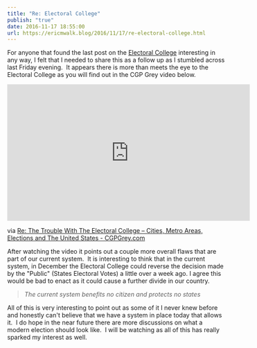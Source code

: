 ```yaml
---
title: "Re: Electoral College"
publish: "true"
date: 2016-11-17 18:55:00
url: https://ericmwalk.blog/2016/11/17/re-electoral-college.html
---
```


For anyone that found the last post on the <a href="https://ericmwalk.blog/2016/11/11/electoral-college.html">Electoral College</a> interesting in any way, I felt that I needed to share this as a follow up as I stumbled across last Friday evening.  It appears there is more than meets the eye to the Electoral College as you will find out in the CGP Grey video below.

<iframe width="560" height="315" src="https://www.youtube.com/embed/G3wLQz-LgrM" title="YouTube video player" frameborder="0" allow="accelerometer; autoplay; clipboard-write; encrypted-media; gyroscope; picture-in-picture" allowfullscreen></iframe>

via <a href="http://www.cgpgrey.com/blog/re-the-trouble-with-the-electoral-college-cities-metro-areas-elections-and-the-united-states">Re: The Trouble With The Electoral College – Cities, Metro Areas, Elections and The United States - CGPGrey.com</a>

After watching the video it points out a couple more overall flaws that are part of our current system.  It is interesting to think that in the current system, in December the Electoral College could reverse the decision made by the "Public" (States Electoral Votes) a little over a week ago. I agree this would be bad to enact as it could cause a further divide in our country.

>*The current system benefits no citizen and protects no states*

All of this is very interesting to point out as some of it I never knew before and honestly can't believe that we have a system in place today that allows it.  I do hope in the near future there are more discussions on what a modern election should look like.  I will be watching as all of this has really sparked my interest as well.
